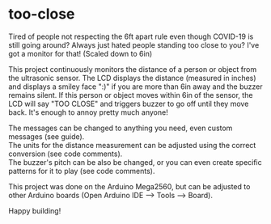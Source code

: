 # too-close
Tired of people not respecting the 6ft apart rule even though COVID-19 is still going around? Always just hated people standing too close to you? I've got a monitor for that!
(Scaled down to 6in)

This project continuously monitors the distance of a person or object from the ultrasonic sensor. The LCD displays the distance (measured in inches) and displays a smiley face
":)" if you are more than 6in away and the buzzer remains silent. If this person or object moves within 6in of the sensor, the LCD will say "TOO CLOSE" and triggers buzzer to go off until they move back. It's enough to annoy pretty much anyone! 

The messages can be changed to anything you need, even custom messages (see guide). <br/>
The units for the distance measurement can be adjusted using the correct conversion (see code comments). <br/>
The buzzer's pitch can be also be changed, or you can even create specific patterns for it to play (see code comments). 

This project was done on the Arduino Mega2560, but can be adjusted to other Arduino boards (Open Arduino IDE --> Tools --> Board).

Happy building! 
